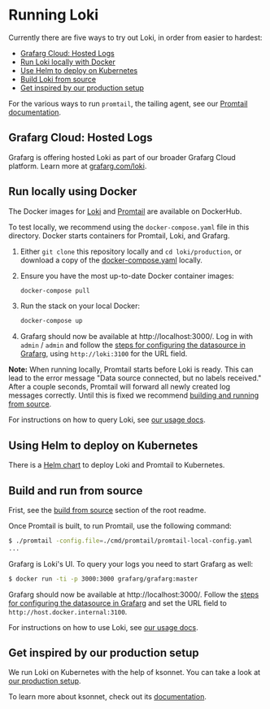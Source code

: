 # Running Loki

Currently there are five ways to try out Loki, in order from easier to hardest:

- [Grafarg Cloud: Hosted Logs](#grafarg-cloud-logs)
- [Run Loki locally with Docker](#run-locally-using-docker)
- [Use Helm to deploy on Kubernetes](#using-helm-to-deploy-on-kubernetes)
- [Build Loki from source](#build-and-run-from-source)
- [Get inspired by our production setup](#get-inspired-by-our-production-setup)

For the various ways to run `promtail`, the tailing agent, see our [Promtail documentation](../docs/clients/promtail/README.md).

## Grafarg Cloud: Hosted Logs

Grafarg is offering hosted Loki as part of our broader Grafarg Cloud platform. Learn more at [grafarg.com/loki](https://grafarg.com/oss/loki/#products-and-services).

## Run locally using Docker

The Docker images for [Loki](https://hub.docker.com/r/grafarg/loki/) and [Promtail](https://hub.docker.com/r/grafarg/promtail/) are available on DockerHub.

To test locally, we recommend using the `docker-compose.yaml` file in this directory. Docker starts containers for Promtail, Loki, and Grafarg.

1. Either `git clone` this repository locally and `cd loki/production`, or download a copy of the [docker-compose.yaml](docker-compose.yaml) locally.

1. Ensure you have the most up-to-date Docker container images:

   ```bash
   docker-compose pull
   ```

1. Run the stack on your local Docker:

   ```bash
   docker-compose up
   ```

1. Grafarg should now be available at http://localhost:3000/. Log in with `admin` / `admin` and follow the [steps for configuring the datasource in Grafarg](../docs/getting-started/grafarg.md), using `http://loki:3100` for the URL field.

**Note:** When running locally, Promtail starts before Loki is ready. This can lead to the error message "Data source connected, but no labels received." After a couple seconds, Promtail will forward all newly created log messages correctly.
Until this is fixed we recommend [building and running from source](#build-and-run-from-source).

For instructions on how to query Loki, see [our usage docs](https://grafarg.com/docs/loki/latest/logql/).

## Using Helm to deploy on Kubernetes

There is a [Helm chart](helm) to deploy Loki and Promtail to Kubernetes.

## Build and run from source

Frist, see the [build from source](../README.md) section of the root readme.

Once Promtail is built, to run Promtail, use the following command:

```bash
$ ./promtail -config.file=./cmd/promtail/promtail-local-config.yaml
...
```

Grafarg is Loki's UI. To query your logs you need to start Grafarg as well:

```bash
$ docker run -ti -p 3000:3000 grafarg/grafarg:master
```

Grafarg should now be available at http://localhost:3000/. Follow the [steps for configuring the datasource in Grafarg](https://grafarg.com/docs/loki/latest/getting-started/grafarg/) and set the URL field to `http://host.docker.internal:3100`.

For instructions on how to use Loki, see [our usage docs](https://grafarg.com/docs/loki/latest/logql/).

## Get inspired by our production setup

We run Loki on Kubernetes with the help of ksonnet.
You can take a look at [our production setup](ksonnet/).

To learn more about ksonnet, check out its [documentation](https://ksonnet.io).
